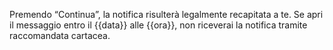 Premendo “Continua”, la notifica risulterà legalmente recapitata a te. Se apri il messaggio entro il {{data}} alle {{ora}}, non riceverai la notifica tramite raccomandata cartacea.